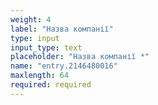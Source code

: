 ```yaml
---
weight: 4
label: "Назва компанії"
type: input
input_type: text
placeholder: "Назва компанії *"
name: "entry.2146480016"
maxlength: 64
required: required
---
```

